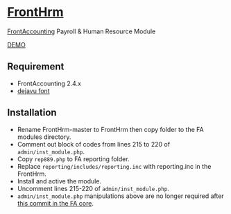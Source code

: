 # [FrontHrm](https://github.com/notrinos/Front-Hrm)
[FrontAccounting](http://frontaccounting.com/) Payroll & Human Resource Module

[DEMO](http://notrinos.cf)

Requirement
-----------
- FrontAccounting 2.4.x
- [dejavu font](http://frontaccounting.com/wb3/modules/download_gallery/dlc.php?file=57)

Installation
------------
- Rename FrontHrm-master to FrontHrm then copy folder to the FA modules directory.
- Comment out block of codes from lines 215 to 220 of `admin/inst_module.php`.
- Copy `rep889.php` to FA reporting folder.
- Replace `reporting/includes/reporting.inc` with reporting.inc in the FrontHrm.
- Install and active the module.
- Uncomment lines 215-220 of `admin/inst_module.php`.
- `admin/inst_module.php` manipulations above are no longer required after [this commit in the FA core](https://github.com/FrontAccountingERP/FA/commit/074e859275e21fa17943e19ade8ef75dbefea9d2).
